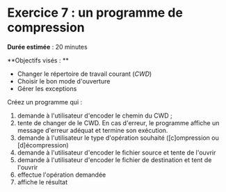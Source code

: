 # Exercice 7 : un programme de compression

**Durée estimée** : 20 minutes

**Objectifs visés : **

- Changer le répertoire de travail courant (_CWD_)
- Choisir le bon mode d'ouverture
- Gérer les exceptions

Créez un programme qui :

1. demande à l'utilisateur d'encoder le chemin du CWD ;
2. tente de changer de le CWD. En cas d'erreur, le programme affiche un message d'erreur adéquat et termine son exécution.
3. demande à l'utilisateur le type d'opération souhaité ([c]ompression ou [d]écompression)
4. demande à l'utilisateur d'encoder le fichier source et tente de l'ouvrir
5. demande à l'utilisateur d'encoder le fichier de destination et tent de l'ouvrir
6. effectue l'opération demandée
7. affiche le résultat
    
